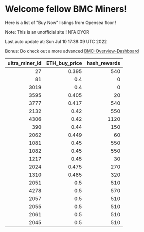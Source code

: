 # Welcome fellow BMC Miners!
Here is a list of "Buy Now" listings from Opensea floor !

Note: This is an unofficial site ! NFA DYOR

Last auto update at: Sun Jul 10 17:38:09 UTC 2022

Bonus: Do check out a more advanced [BMC-Overview-Dashboard](https://dune.com/defifunk/BMC-Overview-Dashboard)


|   ultra_miner_id |   ETH_buy_price |   hash_rewards |
|-----------------:|----------------:|---------------:|
|               27 |           0.395 |            540 |
|               81 |           0.4   |              0 |
|             3019 |           0.4   |              0 |
|             3595 |           0.405 |             20 |
|             3777 |           0.417 |            540 |
|             2132 |           0.42  |            550 |
|             4306 |           0.42  |           1120 |
|              390 |           0.44  |            150 |
|             2062 |           0.449 |             60 |
|             1081 |           0.45  |            550 |
|             1082 |           0.45  |            550 |
|             1217 |           0.45  |             30 |
|             2024 |           0.475 |            270 |
|             1310 |           0.485 |            320 |
|             2051 |           0.5   |            510 |
|             4278 |           0.5   |            570 |
|             2057 |           0.5   |            510 |
|             2055 |           0.5   |            510 |
|             2061 |           0.5   |            510 |
|             2045 |           0.5   |            510 |